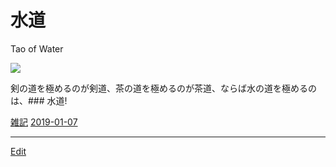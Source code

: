 # 水道

Tao of Water

![](https://i.gyazo.com/d0fc96367353dd361fa6d2799b543433.jpg)



剣の道を極めるのが剣道、茶の道を極めるのが茶道、ならば水の道を極めるのは、### 水道!

[雑記](雑記.md)  [2019-01-07](2019-01-07.md) 





----
[Edit](https://github.com/vitroid/vitroid.github.io/edit/master/MD/水道.md)
